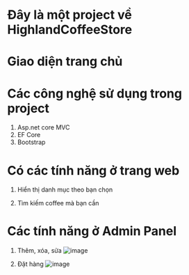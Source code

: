 # Đây là một project về HighlandCoffeeStore

# Giao diện trang chủ


# Các công nghệ sử dụng trong project
 
1. Asp.net core MVC
2. EF Core
3. Bootstrap

# Có các tính năng ở trang web

1. Hiển thị danh mục theo bạn chọn


2. Tìm kiếm coffee mà bạn cần


# Các tính năng ở Admin Panel

1. Thêm, xóa, sửa
![image](https://user-images.githubusercontent.com/72533521/173567144-927c5c04-acaa-4c64-b9c4-2610e90be7ea.png)

2. Đặt hàng
![image](https://user-images.githubusercontent.com/72533521/173567182-9d696c41-349a-421f-a8fb-7eb5be91af06.png)
